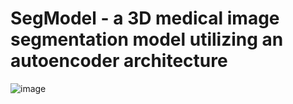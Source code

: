 # SegModel - a 3D medical image segmentation model utilizing an autoencoder architecture

  ![image](https://github.com/user-attachments/assets/8481d4b8-14ec-4714-a155-465712b5e15a)


